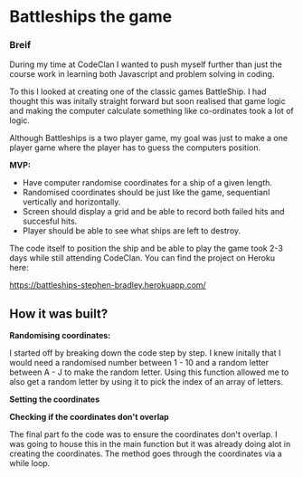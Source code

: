 <h1> Battleships the game </h1>


<h3> Breif </h3> 
During my time at CodeClan I wanted to push myself further than just the course work in learning both Javascript and problem 
solving in coding. 

To this I looked at creating one of the classic games BattleShip. I had thought this was initally straight forward but soon
realised that game logic and making the computer calculate something like co-ordinates took a lot of logic.

Although Battleships is a two player game, my goal was just to make a one player game where the player has to guess the computers position.

<strong> MVP: </strong>

- Have computer randomise coordinates for a ship of a given length.
- Randomised coordinates should be just like the game, sequentianl vertically and horizontally.
- Screen should display a grid and be able to record both failed hits and succesful hits.
- Player should be able to see what ships are left to destroy.

The code itself to position the ship and be able to play the game took 2-3 days while still attending CodeClan. You can find the project on Heroku here:

https://battleships-stephen-bradley.herokuapp.com/

<h2> How it was built? </h2>

<strong> Randomising coordinates: </strong>

I started off by breaking down the code step by step. I knew initally that I would need a randomised number between 1 - 10 
and a random letter between A - J to make the random letter. Using this function allowed me to also get a random letter by using it to pick the index of an array of letters.

<strong> Setting the coordinates </strong>

<strong> Checking if the coordinates don't overlap </strong>

The final part fo the code was to ensure the coordinates don't overlap. I was going to house this in the main function but
it was already doing alot in creating the coordinates. The method goes through the coordinates via a while loop.



